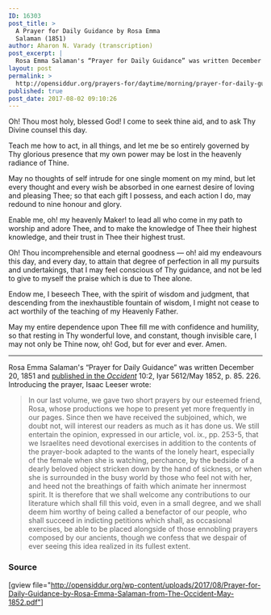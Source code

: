 ```yaml
---
ID: 16303
post_title: >
  A Prayer for Daily Guidance by Rosa Emma
  Salaman (1851)
author: Aharon N. Varady (transcription)
post_excerpt: |
  Rosa Emma Salaman's “Prayer for Daily Guidance” was written December 20, 1851 and <a href="http://www.jewish-history.com/occident/volume10/may1852/prayer.html">published in the <em>Occident</em></a> 10:2, Iyar 5612/May 1852, p. 85. 226.
layout: post
permalink: >
  http://opensiddur.org/prayers-for/daytime/morning/prayer-for-daily-guidance-by-rosa-emma-salaman-1851/
published: true
post_date: 2017-08-02 09:10:26
---
```

<div class="english">
Oh! Thou most holy, blessed God! I come to seek thine aid, and to ask Thy Divine counsel this day. 

Teach me how to act, in all things, and let me be so entirely governed by Thy glorious presence that my own power may be lost in the heavenly radiance of Thine. 

May no thoughts of self intrude for one single moment on my mind, but let every thought and every wish be absorbed in one earnest desire of loving and pleasing Thee; so that each gift I possess, and each action I do, may redound to nine honour and glory. 

Enable me, oh! my heavenly Maker! to lead all who come in my path to worship and adore Thee, and to make the knowledge of Thee their highest knowledge, and their trust in Thee their highest trust. 

Oh! Thou incomprehensible and eternal goodness — oh! aid my endeavours this day, and every day, to attain that degree of perfection in all my pursuits and undertakings, that I may feel conscious of Thy guidance, and not be led to give to  myself the praise which is due to Thee alone. 

Endow me, I beseech Thee, with the spirit of wisdom and judgment, that descending from the inexhaustible fountain of wisdom, I might not cease to act worthily of the teaching of my Heavenly Father. 

May my entire dependence upon Thee fill me with confidence and humility, so that resting in Thy wonderful love, and constant, though invisible care, I may not only be Thine now, oh! God, but for ever and ever. Amen.
</div>

<hr />

Rosa Emma Salaman's “Prayer for Daily Guidance” was written December 20, 1851 and <a href="http://www.jewish-history.com/occident/volume10/may1852/prayer.html">published in the <em>Occident</em></a> 10:2, Iyar 5612/May 1852, p. 85. 226. Introducing the prayer, Isaac Leeser wrote:

<blockquote>In our last volume, we gave two short prayers by our esteemed friend, Rosa, whose productions we hope to present yet more frequently in our pages. Since then we have received the subjoined, which, we doubt not, will interest our readers as much as it has done us. We still en­tertain the opinion, expressed in our article, vol. ix., pp. 253-5, that we Israelites need devotional exercises in addition to the contents of the prayer-book adapted to the wants of the lonely heart, especially of the female when she is watching, perchance, by the bedside of a dearly beloved object stricken down by the hand of sickness, or when she is surrounded in the busy world by those who feel not with her, and heed not the breathings of faith which animate her innermost spirit. It is therefore that we shall welcome any contributions to our literature which shall fill this void, even in a small degree, and we shall deem him worthy of being called a benefactor of our people, who shall succeed in indicting petitions which shall, as occasional exercises, be able to be placed alongside of those ennobling prayers composed by our ancients, though we confess that we despair of ever seeing this idea realized in its fullest extent.</blockquote>

<h3>Source</h3>

[gview file="http://opensiddur.org/wp-content/uploads/2017/08/Prayer-for-Daily-Guidance-by-Rosa-Emma-Salaman-from-The-Occident-May-1852.pdf"]